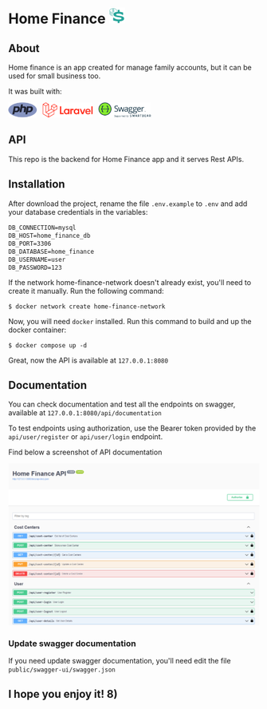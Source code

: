 # Home Finance ![Logo](./storage/api-docs/api-logo.png?raw=true "Logo")

## About

Home finance is an app created for manage family accounts, but it can be used for small business too.

It was built with:
<div>
<img src="./storage/api-docs/php-logo.png" alt="php" height="30"/>
&nbsp;
<img src="./storage/api-docs/laravel-logo.png" alt="laravel" height="30"/>
&nbsp;
<img src="./storage/api-docs/swagger-logo.png" alt="swagger" height="30"/>
</div>


## API

This repo is the backend for Home Finance app and it serves Rest APIs.

## Installation
After download the project, rename the file `.env.example` to `.env` and add your database credentials in the variables:

```
DB_CONNECTION=mysql
DB_HOST=home_finance_db
DB_PORT=3306
DB_DATABASE=home_finance
DB_USERNAME=user
DB_PASSWORD=123
```

If the network home-finance-network doesn't already exist, you'll need to create it manually. Run the following command:

```
$ docker network create home-finance-network
```

Now, you will need `docker` installed. Run this command to build and up the docker container:

```
$ docker compose up -d
```

Great, now the API is available at `127.0.0.1:8080`

## Documentation

You can check documentation and test all the endpoints on swagger, available at `127.0.0.1:8080/api/documentation`

To test endpoints using authorization, use the Bearer token provided by the `api/user/register` or `api/user/login` endpoint.

Find below a screenshot of API documentation

![API Documentation](./storage/api-docs/api-docs.png?raw=true "API Documentation")

### Update swagger documentation

If you need update swagger documentation, you'll need edit the file `public/swagger-ui/swagger.json`

## I hope you enjoy it! 8)